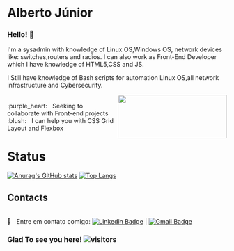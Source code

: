# Alberto Júnior


### Hello! 👋

I'm a sysadmin with knowledge of Linux OS,Windows OS, network devices like: switches,routers and radios. 
I can also work as Front-End Developer which I have knowledge of HTML5,CSS and JS. 

I Still have knowledge of Bash scripts for automation Linux OS,all network infrastructure and Cybersecurity.


<p float="left">
 <img align="right" src="https://futurism.com/_next/image?url=https%3A%2F%2Fwp-assets.futurism.com%2F2020%2F05%2Fsale_25313_primary_image_wide.jpg&w=1080&q=75" width="250" height="100" /> 
  <br/> :purple_heart: &nbsp; Seeking to collaborate with Front-end projects 
  <br/> :blush: &nbsp; I can help you with CSS Grid Layout and Flexbox 
  
  
  
</p>

 


# Status


[![Anurag's GitHub stats](https://github-readme-stats.vercel.app/api?username=Wayfiding&theme=dark&show_icons=true)](https://github.com/Wayfiding/github-readme-stats)
[![Top Langs](https://github-readme-stats.vercel.app/api/top-langs/?username=Wayfiding&theme=dark&show_icons=true&layout=compact)](https://github.com/anuraghazra/github-readme-stats)




## Contacts
 <br/> :email: &nbsp; Entre em contato comigo:
 [![Linkedin Badge](https://img.shields.io/badge/-AlbertoSouza-blue?style=flat-square&logo=Linkedin&logoColor=white&link=https://www.linkedin.com/in/alberto-souza/)](https://www.linkedin.com/in/alberto-souza/) 
| 
[![Gmail Badge](https://img.shields.io/badge/-albertodt11@gmail.com-c14438?style=flat-square&logo=Gmail&logoColor=white&link=mailto:albertodt11@gmail.com)](mailto:albertodt11@gmail.com)


### Glad To see you here! ![visitors](https://visitor-badge.glitch.me/badge?page_id=${your.Wayfiding}.${your.repo.id})
<!--
**Wayfiding/Wayfiding** is a ✨ _special_ ✨ repository because its `README.md` (this file) appears on your GitHub profile.

Here are some ideas to get you started:

- 🔭 I’m currently working on ...
- 🌱 I’m currently learning ...
- 👯 I’m looking to collaborate on ...
- 🤔 I’m looking for help with ...
- 💬 Ask me about ...
- 📫 How to reach me: ...
- 😄 Pronouns: ...
- ⚡ Fun fact: ...
-->
